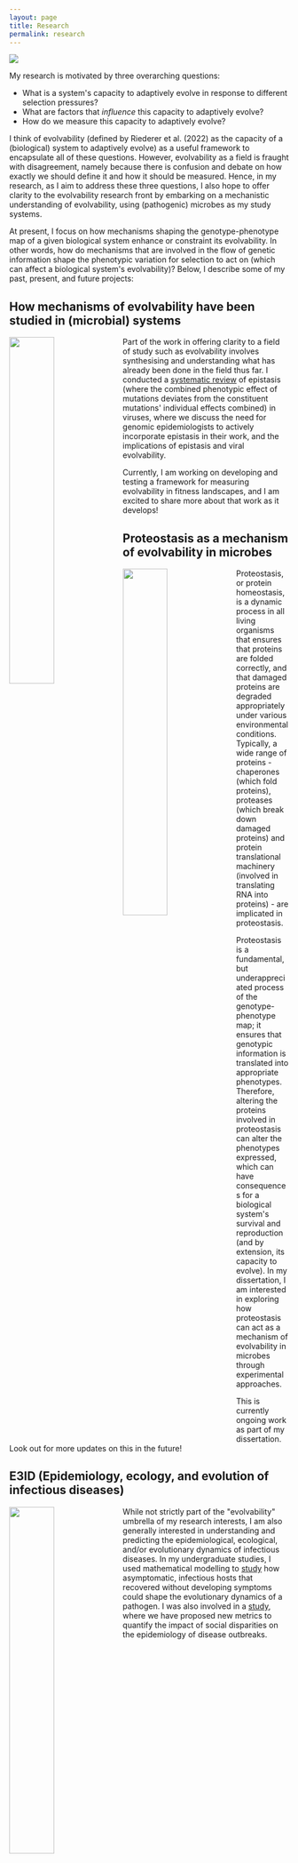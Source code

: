 ```yaml
---
layout: page
title: Research
permalink: research
---
```


<img src="https://swathi-nm.github.io/diss_overview.jpg" align = "center"/>

My research is motivated by three overarching questions:

- What is a system's capacity to adaptively evolve in response to different selection pressures?
- What are factors that _influence_ this capacity to adaptively evolve?
- How do we measure this capacity to adaptively evolve?

I think of evolvability (defined by Riederer et al. (2022) as the capacity of a (biological) system to adaptively evolve) as a useful framework to encapsulate all of these questions. However, evolvability as a field is fraught with disagreement, namely because there is confusion and debate on how exactly we should define it and how it should be measured. Hence, in my research, as I aim to address these three questions, I also hope to offer clarity to the evolvability research front by embarking on a mechanistic understanding of evolvability, using (pathogenic) microbes as my study systems.

At present, I focus on how mechanisms shaping the genotype-phenotype map of a given biological system enhance or constraint its evolvability. In other words, how do mechanisms that are involved in the flow of genetic information shape the phenotypic variation for selection to act on (which can affect a biological system's evolvability)? Below, I describe some of my past, present, and future projects:

## **How mechanisms of evolvability have been studied in (microbial) systems**

<img src="https://swathi-nm.github.io/epistasis_figure.jpg" width="40%" align="left"/>

Part of the work in offering clarity to a field of study such as evolvability involves synthesising and understanding what has already been done in the field thus far. I conducted a [systematic review](https://osf.io/preprints/osf/w56bq_v1) of epistasis (where the combined phenotypic effect of mutations deviates from the constituent mutations' individual effects combined) in viruses, where we discuss the need for genomic epidemiologists to actively incorporate epistasis in their work, and the implications of epistasis and viral evolvability. 

Currently, I am working on developing and testing a framework for measuring evolvability in fitness landscapes, and I am excited to share more about that work as it develops!


## **Proteostasis as a mechanism of evolvability in microbes**

<img src="https://swathi-nm.github.io/pqc_proteins.jpg" width="40%" align="left"/>

Proteostasis, or protein homeostasis, is a dynamic process in all living organisms that ensures that proteins are folded correctly, and that damaged proteins are degraded appropriately under various environmental conditions. Typically, a wide range of proteins - chaperones (which fold proteins), proteases (which break down damaged proteins) and protein translational machinery (involved in translating RNA into proteins) - are implicated in proteostasis.

Proteostasis is a fundamental, but underappreciated process of the genotype-phenotype map; it ensures that genotypic information is translated into appropriate phenotypes. Therefore, altering the proteins involved in proteostasis can alter the phenotypes expressed, which can have consequences for a biological system's survival and reproduction (and by extension, its capacity to evolve). In my dissertation, I am interested in exploring how proteostasis can act as a mechanism of evolvability in microbes through experimental approaches.

This is currently ongoing work as part of my dissertation. Look out for more updates on this in the future!

## **E3ID (Epidemiology, ecology, and evolution of infectious diseases)**

<img src="https://swathi-nm.github.io/ess_asymptomaticity.jpg" width="40%" align="left"/>

While not strictly part of the "evolvability" umbrella of my research interests, I am also generally interested in understanding and predicting the epidemiological, ecological, and/or evolutionary dynamics of infectious diseases. In my undergraduate studies, I used mathematical modelling to [study](https://www.siam.org/media/j0iffxqy/s151755rr.pdf) how asymptomatic, infectious hosts that recovered without developing symptoms could shape the evolutionary dynamics of a pathogen. I was also involved in a [study](https://arxiv.org/pdf/2409.09096), where we have proposed new metrics to quantify the impact of social disparities on the epidemiology of disease outbreaks. 
